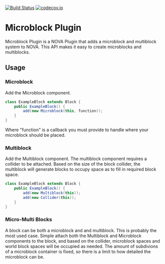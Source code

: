 [![Build Status](https://travis-ci.org/NOVAAPI/Microblock-Plugin.svg?branch=master)](https://travis-ci.org/NOVAAPI/Microblock-Plugin)
[![codecov.io](http://codecov.io/github/NOVAAPI/Microblock-Plugin/coverage.svg?branch=master)](http://codecov.io/github/NOVAAPI/Microblock-Plugin?branch=master)

# Microblock Plugin
Microblock Plugin is a NOVA Plugin that adds a microblock and multiblock system to NOVA. This API makes it easy to create microblocks and multiblocks.

## Usage
### Microblock
Add the Microblock component.

```java
class ExampleBlock extends Block {
	public ExampleBlock() {
		add(new Microblock(this, function));
	}
}

```

Where "function" is a callback you must provide to handle where your microblock should be placed.

### Multiblock
Add the Multiblock component. The multiblock component requires a collider to be attached.
Based on the size of the block collider, the multiblock will generate blocks to occupy space as to fill in required block space.

```java
class ExampleBlock extends Block {
	public ExampleBlock() {
		add(new Multiblock(this));
		add(new Collider(this));
	}
}

```

### Micro-Multi Blocks
A block can be both a microblock and and multiblock. This is probably the most used case.
Simple attach both the Multiblock and Microblock components to the block, and based on the collider,
microblock spaces and world block spaces will be occupied as needed. The amount of subdivions of a microblock
container is fixed, so there is a limit to how detailed the microblock can be.
